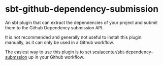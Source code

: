 # sbt-github-dependency-submission

An sbt plugin that can extract the dependencies of your project and submit them to the Github Dependency submission API.

It is not recommended and generally not useful to install this plugin manually, as it can only be used in a Github workflow.

The easiest way to use this plugin is to set [scalacenter/sbt-dependency-submssion](https://github.com/scalacenter/sbt-dependency-submission) up in your Github workflow.
